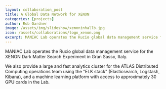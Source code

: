 ```yaml
---
layout: collaboration_post
title: A Global Data Network for XENON
categories: [projects]
author: Rob Gardner
image: /assets/img/slideshow/xenoninhallb.jpg
icon: /assets/collaborations/logo_xenon.png
excerpt: MANIAC Lab operates the Rucio global data management service for the XENON Dark Matter Search Experiment in Gran Sasso, Italy.
---
```

MANIAC Lab operates the Rucio global data management service for the XENON Dark Matter Search Experiment in Gran Sasso, Italy.

We also provide a large and fast analytics cluster for the ATLAS Distributed Computing operations team using the "ELK stack" (Elasticsearch, Logstash, Kibana), and a machine learning platform with access to approximately 30 GPU cards in the Lab.